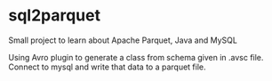 # sql2parquet
Small project to learn about Apache Parquet, Java and MySQL

Using Avro plugin to generate a class from schema given in .avsc file. Connect to mysql and write that data to a parquet file.
